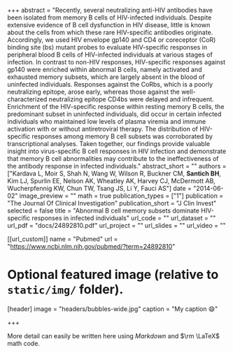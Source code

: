 +++
abstract = "Recently, several neutralizing anti-HIV antibodies have been isolated from memory B cells of HIV-infected individuals. Despite extensive evidence of B cell dysfunction in HIV disease, little is known about the cells from which these rare HIV-specific antibodies originate. Accordingly, we used HIV envelope gp140 and CD4 or coreceptor (CoR) binding site (bs) mutant probes to evaluate HIV-specific responses in peripheral blood B cells of HIV-infected individuals at various stages of infection. In contrast to non-HIV responses, HIV-specific responses against gp140 were enriched within abnormal B cells, namely activated and exhausted memory subsets, which are largely absent in the blood of uninfected individuals. Responses against the CoRbs, which is a poorly neutralizing epitope, arose early, whereas those against the well-characterized neutralizing epitope CD4bs were delayed and infrequent. Enrichment of the HIV-specific response within resting memory B cells, the predominant subset in uninfected individuals, did occur in certain infected individuals who maintained low levels of plasma viremia and immune activation with or without antiretroviral therapy. The distribution of HIV-specific responses among memory B cell subsets was corroborated by transcriptional analyses. Taken together, our findings provide valuable insight into virus-specific B cell responses in HIV infection and demonstrate that memory B cell abnormalities may contribute to the ineffectiveness of the antibody response in infected individuals."
abstract_short = ""
authors = ["Kardava L, Moir S, Shah N, Wang W, Wilson R, Buckner CM, **Santich BH**, Kim LJ, Spurlin EE, Nelson AK, Wheatley AK, Harvey CJ, McDermott AB, Wucherpfennig KW, Chun TW, Tsang JS, Li Y, Fauci AS"]
date = "2014-06-02"
image_preview = ""
math = true
publication_types = ["1"]
publication = "The Journal Of Clinical Investigation"
publication_short = "J Clin Invest"
selected = false
title = "Abnormal B cell memory subsets dominate HIV-specific responses in infected individuals"
url_code = ""
url_dataset = ""
url_pdf = "docs/24892810.pdf"
url_project = ""
url_slides = ""
url_video = ""

[[url_custom]]
name = "Pubmed"
url = "https://www.ncbi.nlm.nih.gov/pubmed/?term=24892810"

# Optional featured image (relative to `static/img/` folder).
[header]
image = "headers/bubbles-wide.jpg"
caption = "My caption :smile:"

+++

More detail can easily be written here using *Markdown* and $\rm \LaTeX$ math code.
